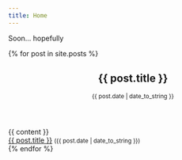 ```yaml
---
title: Home
---
```


Soon... hopefully

{% for post in site.posts %}
<article class="project">
  <header>
    <h1 class="post-title">{{ post.title }}</h1>
    <p class="post-date"><small>{{ post.date | date_to_string }}</small></p>
  </header>
{{ content }}
</article>
<div><a href="{{ post.url }}">{{ post.title }}</a> <small>({{ post.date | date_to_string }})</small></div>
{% endfor %}


<!--
# Hey!

I'm [Dimitri](/me), welcome on my website.

I mainly use this space to collect thoughts and ideas in the form of [notes](/notes).

You can see some [photoprojects](/projects) I'm working on.

This is what I'm doing [now](/now).

And there's also a list of the [books](/books) I read.

I wish you an excellent day!
-->
<!--
{% include image.html url="/assets/images/scottish.jpg" description="Scottish landscape" %}

{% include image.html url="/assets/images/geese.jpg" description="Geese flying out" %}
-->

